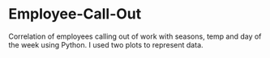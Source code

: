 # Employee-Call-Out
Correlation of employees calling out of work with seasons, temp and day of the week using Python.
I used two plots to represent data.  

